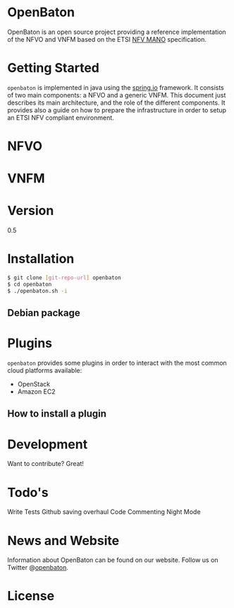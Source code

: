 # OpenBaton

OpenBaton is an open source project providing a reference implementation of the NFVO and VNFM based on the ETSI [NFV MANO] specification. 

# Getting Started

`openbaton` is implemented in java using the [spring.io] framework. It consists of two main components: a NFVO and a generic VNFM. This document just describes its main architecture, and the role of the different components. It provides also a guide on how to prepare the infrastructure in order to setup an ETSI NFV compliant environment. 


# NFVO 

# VNFM

# Version
0.5

# Installation

```sh
$ git clone [git-repo-url] openbaton
$ cd openbaton
$ ./openbaton.sh -i
```

## Debian package



# Plugins

`openbaton` provides some plugins in order to interact with the most common cloud platforms available:
* OpenStack
* Amazon EC2

## How to install a plugin


# Development

Want to contribute? Great!

# Todo's

Write Tests
Github saving overhaul
Code Commenting
Night Mode


# News and Website
Information about OpenBaton can be found on our website. Follow us on Twitter @[openbaton].

# License

[spring.io]:https://spring.io/
[NFV MANO]:http://docbox.etsi.org/ISG/NFV/Open/Published/gs_NFV-MAN001v010101p%20-%20Management%20and%20Orchestration.pdf
[openbaton]:http://twitter.com


